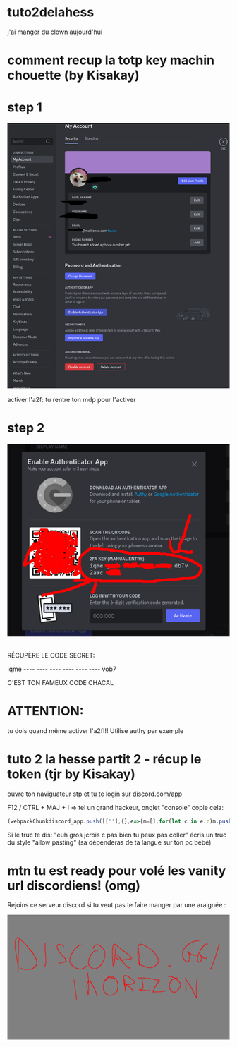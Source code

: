 # tuto2delahess
j'ai manger du clown aujourd'hui
# comment recup la totp key machin chouette (by Kisakay)

# step 1
![alt text](./imgs/step_1.png)

activer l'a2f:
tu rentre ton mdp pour l'activer

# step 2

![alt text](./imgs/step_2.png)

<br>
RÉCUPÈRE LE CODE SECRET: 

iqme ---- ---- ---- ---- ---- ---- vob7

C'EST TON FAMEUX CODE CHACAL

# ATTENTION:

tu dois quand même activer l'a2f!!!
Utilise authy par exemple


# tuto 2 la hesse partit 2 - récup le token (tjr by Kisakay)
ouvre ton naviguateur stp et tu te login sur discord.com/app

F12 / CTRL + MAJ + I => tel un grand hackeur, onglet "console" copie cela:

```js
(webpackChunkdiscord_app.push([[''],{},e=>{m=[];for(let c in e.c)m.push(e.c[c])}]),m).find(m=>m?.exports?.default?.getToken!==void 0).exports.default.getToken()
```

Si le truc te dis: "euh gros jcrois c pas bien tu peux pas coller"
écris un truc du style "allow pasting" (sa dépenderas de ta langue sur ton pc bébé)

# mtn tu est ready pour volé les vanity url discordiens! (omg)

Rejoins ce serveur discord si tu veut pas te faire manger par une araignée :


![alt text](./imgs/ma_pub_en_toute_discretion.png)
